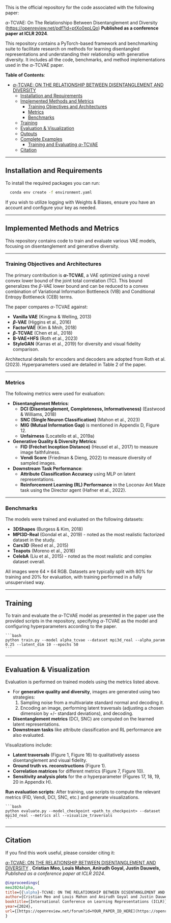 
This is the official repository for the code associated with the following paper:

$\alpha$-TCVAE: On The Relationshipo Between Disentanglement and Diversity (https://openreview.net/pdf?id=ptXo0epLQo) **Published as a conference paper at ICLR 2024**.

This repository contains a PyTorch-based framework and benchmarking suite to facilitate research on methods for learning disentangled representations and understanding their relationship with generative diversity. It includes all the code, benchmarks, and method implementations used in the $\alpha$-TCVAE paper.

**Table of Contents**:

- [$\alpha$-TCVAE: ON THE RELATIONSHIP BETWEEN DISENTANGLEMENT AND DIVERSITY](#-tcvae-on-the-relationship-between-disentanglement-and-diversity)
  - [Installation and Requirements](#installation-and-requirements)
  - [Implemented Methods and Metrics](#implemented-methods-and-metrics)
    - [Training Objectives and Architectures](#training-objectives-and-architectures)
    - [Metrics](#metrics)
    - [Benchmarks](#benchmarks)
  - [Training](#training)
  - [Evaluation & Visualization](#evaluation--visualization)
  - [Outputs](#outputs)
  - [Complete Examples](#complete-examples)
    - [Training and Evaluating $\alpha$-TCVAE](#training-and-evaluating--tcvae)
  - [Citation](#citation)

---

## Installation and Requirements

To install the required packages you can run:

  ```bash
    conda env create -f environment.yaml
  ```

If you wish to utilize logging with Weights & Biases, ensure you have an account and configure your key as needed.

---

## Implemented Methods and Metrics

This repository contains code to train and evaluate various VAE models, focusing on disentanglement and generative diversity.

---

### Training Objectives and Architectures

The primary contribution is **$\alpha$-TCVAE**, a VAE optimized using a novel convex lower bound of the joint total correlation (TC). This bound generalizes the $\beta$-VAE lower bound and can be reduced to a convex combination of Variational Information Bottleneck (VIB) and Conditional Entropy Bottleneck (CEB) terms.

The paper compares $\alpha$-TCVAE against:
-   **Vanilla VAE** (Kingma & Welling, 2013)
-   **$\beta$-VAE** (Higgins et al., 2016) 
-   **FactorVAE** (Kim & Mnih, 2018) 
-   **$\beta$-TCVAE** (Chen et al., 2018) 
-   **B-VAE+HFS** (Roth et al., 2023) 
-   **StyleGAN** (Karras et al., 2019) for diversity and visual fidelity comparison.

Architectural details for encoders and decoders are adopted from Roth et al. (2023). Hyperparameters used are detailed in Table 2 of the paper.

---

### Metrics

The following metrics were used for evaluation:
-   **Disentanglement Metrics**:
    -   **DCI (Disentanglement, Completeness, Informativeness)** (Eastwood & Williams, 2018) 
    -   **SNC (Single Neuron Classification)** (Mahon et al., 2023) 
    -   **MIG (Mutual Information Gap)** is mentioned in Appendix D, Figure 12.
    -   **Unfairness** (Locatello et al., 2019a) 
-   **Generative Quality & Diversity Metrics**:
    -   **FID (Fréchet Inception Distance)** (Heusel et al., 2017) to measure image faithfulness.
    -   **Vendi Score** (Friedman & Dieng, 2022) to measure diversity of sampled images.
-   **Downstream Task Performance**:
    -   **Attribute Classification Accuracy** using MLP on latent representations.
    -   **Reinforcement Learning (RL) Performance** in the Loconav Ant Maze task using the Director agent (Hafner et al., 2022).

---

### Benchmarks

The models were trained and evaluated on the following datasets:
-   **3DShapes** (Burgess & Kim, 2018) 
-   **MPI3D-Real** (Gondal et al., 2019) - noted as the most realistic factorized dataset in the study.
-   **Cars3D** (Reed et al., 2015) 
-   **Teapots** (Moreno et al., 2016) 
-   **CelebA** (Liu et al., 2015) - noted as the most realistic and complex dataset overall.

All images were $64 \times 64$ RGB. Datasets are typically split with 80% for training and 20% for evaluation, with training performed in a fully unsupervised way.

---

## Training

To train and evaluate the $\alpha$-TCVAE model as presented in the paper use the provided scripts in the repository, specifying $\alpha$-TCVAE as the model and configuring hyperparameters according to the paper.

    ```bash
    python train.py --model alpha_tcvae --dataset mpi3d_real --alpha_param 0.25 --latent_dim 10 --epochs 50 
    ```
    
---

## Evaluation & Visualization

Evaluation is performed on trained models using the metrics listed above.
-   For **generative quality and diversity**, images are generated using two strategies:
    1.  Sampling noise from a multivariate standard normal and decoding it.
    2.  Encoding an image, performing latent traversals (adjusting a chosen dimension by +/- standard deviations), and decoding.
-   **Disentanglement metrics** (DCI, SNC) are computed on the learned latent representations.
-   **Downstream tasks** like attribute classification and RL performance are also evaluated.

Visualizations include:
-   **Latent traversals** (Figure 1, Figure 16) to qualitatively assess disentanglement and visual fidelity.
-   **Ground truth vs. reconstructions** (Figure 1).
-   **Correlation matrices** for different metrics (Figure 7, Figure 10).
-   **Sensitivity analysis plots** for the $\alpha$ hyperparameter (Figures 17, 18, 19, 20 in Appendix H).

**Run evaluation scripts**: After training, use scripts to compute the relevant metrics (FID, Vendi, DCI, SNC, etc.) and generate visualizations.

    ```bash
    python evaluate.py --model_checkpoint <path_to_checkpoint> --dataset mpi3d_real --metrics all --visualize_traversals
    ```

---

## Citation

If you find this work useful, please consider citing it:

[$\alpha$-TCVAE: ON THE RELATIONSHIP BETWEEN DISENTANGLEMENT AND DIVERSITY](https://openreview.net/forum?id=OKcJhpQiGiX) , **Cristian Meo, Louis Mahon, Anirudh Goyal, Justin Dauwels,** *Published as a conference paper at ICLR 2024*.

```bibtex
@inproceedings{
meo2024alpha,
title={{\alpha}-TCVAE: ON THE RELATIONSHIP BETWEEN DISENTANGLEMENT AND DIVERSITY},
author={Cristian Meo and Louis Mahon and Anirudh Goyal and Justin Dauwels},
booktitle={International Conference on Learning Representations (ICLR)},
year={2024},
url={[https://openreview.net/forum?id=YOUR_PAPER_ID_HERE](https://openreview.net/forum?id=YOUR_PAPER_ID_HERE)} // Placeholder: Update with actual OpenReview ID or DOI
}
